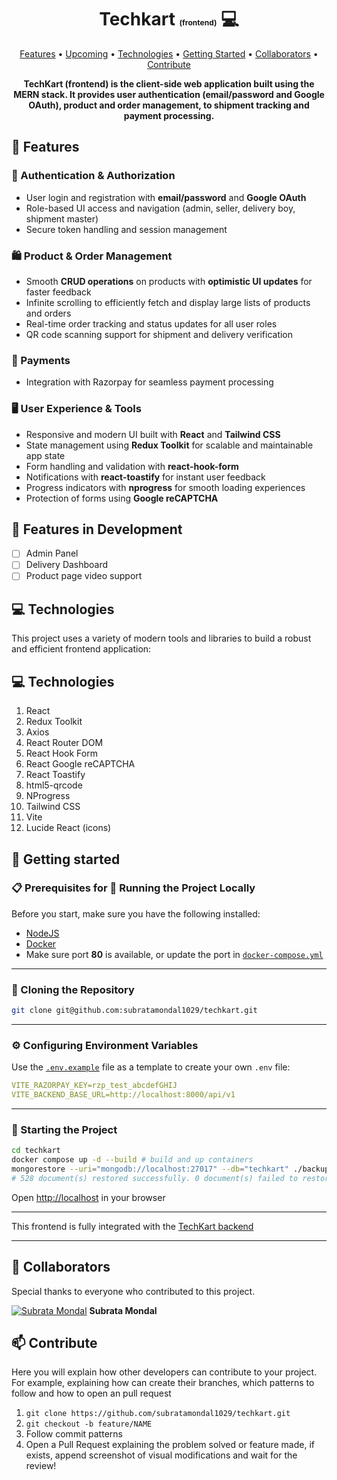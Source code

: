 <h1 align="center" style="font-weight: bold;">Techkart <span style="font-size: 12px;">(frontend)</span> 💻</h1>

<p align="center">
 <a href="#features">Features</a> • 
 <a href="#plans">Upcoming</a> • 
 <a href="#tech">Technologies</a> • 
 <a href="#started">Getting Started</a> • 
 <a href="#colab">Collaborators</a> •
 <a href="#contribute">Contribute</a>
</p>

<p align="center">
    <b>TechKart (frontend) is the client-side web application built using the MERN stack. It provides user authentication (email/password and Google OAuth), product and order management, to shipment tracking and payment processing.</b>
</p>

<h2 id="features"> 🚀 Features</h2>

### 🔐 Authentication & Authorization

- User login and registration with **email/password** and **Google OAuth**
- Role-based UI access and navigation (admin, seller, delivery boy, shipment master)
- Secure token handling and session management

### 🛍️ Product & Order Management

- Smooth **CRUD operations** on products with **optimistic UI updates** for faster feedback
- Infinite scrolling to efficiently fetch and display large lists of products and orders
- Real-time order tracking and status updates for all user roles
- QR code scanning support for shipment and delivery verification

### 💸 Payments

- Integration with Razorpay for seamless payment processing

### 🖥️ User Experience & Tools

- Responsive and modern UI built with **React** and **Tailwind CSS**
- State management using **Redux Toolkit** for scalable and maintainable app state
- Form handling and validation with **react-hook-form**
- Notifications with **react-toastify** for instant user feedback
- Progress indicators with **nprogress** for smooth loading experiences
- Protection of forms using **Google reCAPTCHA**

<h2 id="plans"> 🧪 Features in Development </h2>

- [ ] Admin Panel
- [ ] Delivery Dashboard
- [ ] Product page video support

<h2 id="tech">💻 Technologies</h2>

This project uses a variety of modern tools and libraries to build a robust and efficient frontend application:

## 💻 Technologies

1. React
2. Redux Toolkit
3. Axios
4. React Router DOM
5. React Hook Form
6. React Google reCAPTCHA
7. React Toastify
8. html5-qrcode
9. NProgress
10. Tailwind CSS
11. Vite
12. Lucide React (icons)

<h2 id="started">🚀 Getting started</h2>

### 📋 Prerequisites for 🚀 Running the Project Locally

Before you start, make sure you have the following installed:

- [NodeJS](https://nodejs.org/)
- [Docker](https://www.docker.com/)
- Make sure port **80** is available, or update the port in [`docker-compose.yml`](../docker-compose.yml)

---

### 🔄 Cloning the Repository

```bash
git clone git@github.com:subratamondal1029/techkart.git
```

---

### ⚙️ Configuring Environment Variables

Use the [`.env.example`](./.env.example) file as a template to create your own `.env` file:

```yaml
VITE_RAZORPAY_KEY=rzp_test_abcdefGHIJ
VITE_BACKEND_BASE_URL=http://localhost:8000/api/v1
```

---

### 🏁 Starting the Project

```bash
cd techkart
docker compose up -d --build # build and up containers
mongorestore --uri="mongodb://localhost:27017" --db="techkart" ./backup/db/techkart/ # restore mongoDB backup
# 528 document(s) restored successfully. 0 document(s) failed to restore.
```

Open [http://localhost](http://localhost) in your browser

---

This frontend is fully integrated with the [TechKart backend](../backend/README.md)

---

<h2 id="colab">🤝 Collaborators</h2>

Special thanks to everyone who contributed to this project.

[![Subrata Mondal](https://avatars.githubusercontent.com/u/164600228?v=4&s=100)](https://github.com/subratamondal1029)
**Subrata Mondal**

<h2 id="contribute">📫 Contribute</h2>

Here you will explain how other developers can contribute to your project. For example, explaining how can create their branches, which patterns to follow and how to open an pull request

1. `git clone https://github.com/subratamondal1029/techkart.git`
2. `git checkout -b feature/NAME`
3. Follow commit patterns
4. Open a Pull Request explaining the problem solved or feature made, if exists, append screenshot of visual modifications and wait for the review!
